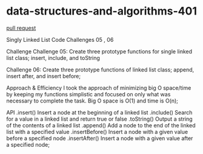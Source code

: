 # data-structures-and-algorithms-401

[pull request](https://github.com/MURADALSHORMAN/data-structures-and-algorithms-401/pull/1)


Singly Linked List
Code Challenges 05 , 06

Challenge
Challenge 05: Create three prototype functions for single linked list class; insert, include, and toString

Challenge 06: Create three prototype functions of linked list class; append, insert after, and insert before;

Approach & Efficiency
I took the approach of minimizing big O space/time by keeping my functions simplistic and focused on only what was necessary to complete the task. Big O space is O(1) and time is O(n);

API
.insert()
Insert a node at the beginning of a linked list
.include()
Search for a value in a linked list and return true or false
.toString()
Output a string of the contents of a linked list
.append()
Add a node to the end of the linked list with a specified value
.insertBefore()
Insert a node with a given value before a specified node
.insertAfter()
Insert a node with a given value after a specified node;

